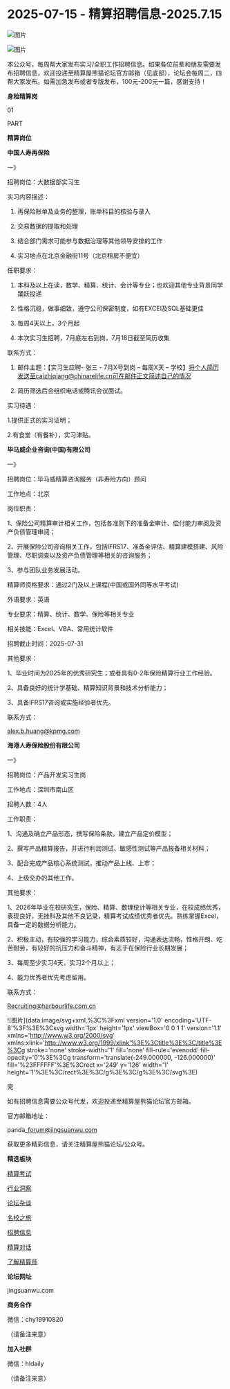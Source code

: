 # 2025-07-15 - 精算招聘信息-2025.7.15

![图片](https://mmbiz.qpic.cn/mmbiz_jpg/PVTr5cqOmdsiaicIRGthO3IhpdkibrFUWVU1xAtP9ZY24c0vAhCVJo55thjfrfia19NvibyVvich2UW9I8vGCty5LxNw/640?wx_fmt=jpeg&tp=webp&wxfrom=5&wx_lazy=1)

![图片](https://mmbiz.qpic.cn/mmbiz_png/7QRTvkK2qC63c02mKcsfAaJ8sNcicTvg22UkHHibvKiasFS9FS6E4FeV0Dibe7as7h4tm8p7EfNfI06adlGbL2icYjw/640?wx_fmt=png&tp=webp&wxfrom=5&wx_lazy=1)

本公众号，每周帮大家发布实习/全职工作招聘信息。如果各位前辈和朋友需要发布招聘信息，欢迎投递至精算屋熊猫论坛官方邮箱（见底部），论坛会每周二，四帮大家发布。如需加急发布或者专版发布，100元-200元一篇，感谢支持！

**身险精算岗**

01

PART

**精算岗位**

****中国人寿再保险****

一》

招聘岗位：大数据部实习生

实习内容描述：

1. 再保险账单及业务的整理，账单科目的核验与录入

2. 交易数据的提取和处理

3. 结合部门需求可能参与数据治理等其他领导安排的工作

4. 实习地点在北京金融街11号（北京租房不便宜）

任职要求：

1. 本科及以上在读，数学、精算、统计、会计等专业；也欢迎其他专业背景同学踊跃投递 

2. 性格沉稳，做事细致，遵守公司保密制度，如有EXCEl及SQL基础更佳

3. 每周4天以上，3个月起

4. 本次实习生招聘，7月底左右到岗，7月18日截至简历收集

联系方式：

1. 邮件主题：【实习生应聘- 张三 - 7月X号到岗 – 每周X天 – 学校】将个人简历发送至caizhiqiang@chinarelife.cn可在邮件正文简述自己的情况

2. 简历筛选后会组织电话或腾讯会议面试。

实习待遇：

1.提供正式的实习证明；

2.有食堂（有餐补），实习津贴。

**毕马威企业咨询(中国)有限公司**

一》

招聘岗位：毕马威精算咨询服务（非寿险方向）顾问

工作地点：北京

岗位职责：

1、保险公司精算审计相关工作，包括各准则下的准备金审计、偿付能力审阅及资产负债管理审阅；

2、开展保险公司咨询相关工作，包括IFRS17、准备金评估、精算建模搭建、风险管理、尽职调查以及资产负债管理等相关的咨询服务；

3、参与团队业务发展活动。

精算师资格要求：通过2门及以上课程(中国或国外同等水平考试)

外语要求：英语

专业要求：精算、统计、数学、保险等相关专业

相关技能：Excel、VBA、常用统计软件

招聘截止时间：2025-07-31

其他要求：

1、毕业时间为2025年的优秀研究生；或者具有0-2年保险精算行业工作经验。

2、具备良好的统计学基础、精算知识背景和技术分析能力；

3、具备IFRS17咨询或实施经验者优先。

联系方式：

alex.b.huang@kpmg.com

**海港人寿保险股份有限公司**

一》

招聘岗位：产品开发实习生岗

工作地点：深圳市南山区

招聘人数：4人

工作职责：

1、沟通及确立产品形态，撰写保险条款，建立产品定价模型；

2、撰写产品精算报告，并进行利润测试、敏感性测试等产品报备相关材料；

3、配合完成产品核心系统测试，推动产品上线、上市；

4、上级交办的其他工作。

其他要求：

1、2026年毕业在校研究生，保险、精算、数理统计等相关专业，在校成绩优秀，表现良好，无挂科及其他不良记录，精算考试成绩优秀者优先。熟练掌握Excel，具备一定的数据分析能力。

2、积极主动，有较强的学习能力，综合素质较好，沟通表达流畅，性格开朗、吃苦耐劳，有较好的抗压力和奋斗精神，有志于在保险行业长期发展；

3、每周至少实习4天，实习2个月以上；

4、能力优秀者优先考虑留用。

联系方式：

Recruiting@harbourlife.com.cn

![图片](data:image/svg+xml,%3C%3Fxml version='1.0' encoding='UTF-8'%3F%3E%3Csvg width='1px' height='1px' viewBox='0 0 1 1' version='1.1' xmlns='http://www.w3.org/2000/svg' xmlns:xlink='http://www.w3.org/1999/xlink'%3E%3Ctitle%3E%3C/title%3E%3Cg stroke='none' stroke-width='1' fill='none' fill-rule='evenodd' fill-opacity='0'%3E%3Cg transform='translate(-249.000000, -126.000000)' fill='%23FFFFFF'%3E%3Crect x='249' y='126' width='1' height='1'%3E%3C/rect%3E%3C/g%3E%3C/g%3E%3C/svg%3E)

完

如有招聘信息需要公众号代发，欢迎投递至精算屋熊猫论坛官方邮箱。

官方邮箱地址：

panda\_forum@jingsuanwu.com

获取更多精彩信息，请关注精算屋熊猫论坛/公众号。

**精选板块**

[精算考试](https://mp.weixin.qq.com/mp/appmsgalbum?__biz=Mzg5NzkwMTMzMA==&action=getalbum&album_id=2804960172988448769#wechat_redirect)

[行业洞察](https://mp.weixin.qq.com/mp/appmsgalbum?__biz=Mzg5NzkwMTMzMA==&action=getalbum&album_id=2804965799378829313#wechat_redirect)

[论坛杂谈](https://mp.weixin.qq.com/mp/appmsgalbum?__biz=Mzg5NzkwMTMzMA==&action=getalbum&album_id=2804979947286315009#wechat_redirect)

[名校之旅](https://mp.weixin.qq.com/mp/appmsgalbum?__biz=Mzg5NzkwMTMzMA==&action=getalbum&album_id=2804975288236654595#wechat_redirect)

[招聘信息](https://mp.weixin.qq.com/mp/appmsgalbum?__biz=Mzg5NzkwMTMzMA==&action=getalbum&album_id=2809916434738069507#wechat_redirect)

[精算对话](https://mp.weixin.qq.com/mp/appmsgalbum?__biz=Mzg5NzkwMTMzMA==&action=getalbum&album_id=3028246288796221446#wechat_redirect)

[了解精算师](https://mp.weixin.qq.com/mp/appmsgalbum?__biz=Mzg5NzkwMTMzMA==&action=getalbum&album_id=2804971247444180995#wechat_redirect)

**论坛网址**

jingsuanwu.com

**商务合作**

微信：chy19910820

（请备注来意）

**加入社群**

微信：hldaily

（请备注来意）
